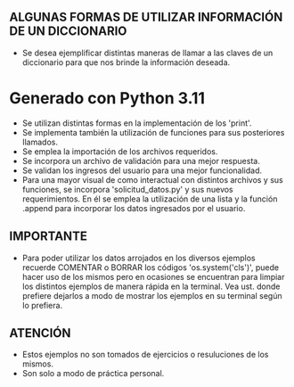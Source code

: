 ## ALGUNAS FORMAS DE UTILIZAR INFORMACIÓN DE UN DICCIONARIO ##


- Se desea ejemplificar distintas maneras de llamar a las claves
    de un diccionario para que nos brinde la información deseada.

# Generado con Python 3.11

- Se utilizan distintas formas en la implementación de los 'print'.
- Se implementa también la utilización de funciones para
    sus posteriores llamados.
- Se emplea la importación de los archivos requeridos.
- Se incorpora un archivo de validación para una mejor respuesta.
- Se validan los ingresos del usuario para una mejor funcionalidad.
- Para una mayor visual de como interactual con distintos archivos
    y sus funciones, se incorpora 'solicitud_datos.py' y sus nuevos
    requerimientos. En él se emplea la utilización de una lista y la
    función .append para incorporar los datos ingresados por el usuario.

## IMPORTANTE ##

- Para poder utilizar los datos arrojados en los diversos ejemplos
    recuerde COMENTAR o BORRAR los códigos 'os.system('cls')',
    puede hacer uso de los mismos pero en ocasiones se encuentran 
    para limpiar los distintos ejemplos de manera rápida en la terminal. 
    Vea ust. donde prefiere dejarlos a modo de mostrar los ejemplos
    en su terminal según lo prefiera.

## ATENCIÓN ##

- Estos ejemplos no son tomados de ejercicios o resuluciones de los mismos.
- Son solo a modo de práctica personal.